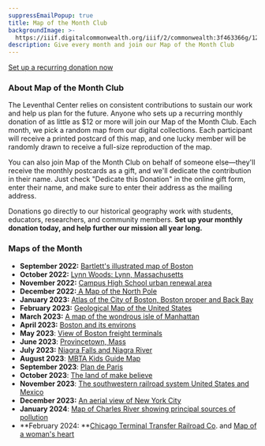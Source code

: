 ```yaml
---
suppressEmailPopup: true
title: Map of the Month Club
backgroundImage: >-
  https://iiif.digitalcommonwealth.org/iiif/2/commonwealth:3f463366g/1292,3248,8404,3417/1200,/0/default.jpg
description: Give every month and join our Map of the Month Club
---
```


<a class="btn btn-primary btn-primary-outline btn-sm" href="#/?form=MAPOFTHEMONTH">Set up a recurring donation now</a>

### About Map of the Month Club

The Leventhal Center relies on consistent contributions to sustain our work and help us plan for the future. Anyone who sets up a recurring monthly donation of as little as $12 or more will join our Map of the Month Club. Each month, we pick a random map from our digital collections. Each participant will receive a printed postcard of this map, and one lucky member will be randomly drawn to receive a full-size reproduction of the map.

You can also join Map of the Month Club on behalf of someone else—they'll receive the monthly postcards as a gift, and we'll dedicate the contribution in their name. Just check "Dedicate this Donation" in the online gift form, enter their name, and make sure to enter their address as the mailing address.

Donations go directly to our historical geography work with students, educators, researchers, and community members. **Set up your monthly donation today, and help further our mission all year long.**

### Maps of the Month

* **September 2022:** [Bartlett's illustrated map of Boston](https://collections.leventhalmap.org/search/commonwealth:9s161g99j)
* **October 2022:** [Lynn Woods: Lynn, Massachusetts](https://collections.leventhalmap.org/search/commonwealth:x633fc04p)
* **November 2022:** [Campus High School urban renewal area](https://collections.leventhalmap.org/search/commonwealth:7h14cv859)
* **December 2022:**[ A Map of the North Pole](https://collections.leventhalmap.org/search/commonwealth:x059cf033)
* **January 2023:** [Atlas of the City of Boston, Boston proper and Back Bay](https://collections.leventhalmap.org/search/commonwealth:1257bn91r)
* **February 2023:** [Geological Map of the United States](https://collections.leventhalmap.org/search/commonwealth:7h149x508)
* **March 2023:** [A map of the wondrous isle of Manhattan](https://collections.leventhalmap.org/search/commonwealth:0r96fm88c)
* **April 2023:** [Boston and its environs](https://collections.leventhalmap.org/search/commonwealth:x633f9714)
* **May 2023**: [View of Boston freight terminals](https://collections.leventhalmap.org/search/commonwealth:df65xz27g)
* **June 2023**: [Provincetown, Mass](https://collections.leventhalmap.org/search/commonwealth:x633f932f)
* **July 2023:** [Niagra Falls and Niagra River](https://collections.leventhalmap.org/search/commonwealth:79408317f)
* **August 2023**: [MBTA Kids Guide Map](https://www.leventhalmap.org/digital-exhibitions/getting-around-town/objects/)
* **September 2023**: [Plan de Paris](https://collections.leventhalmap.org/search/commonwealth:mg74t285q)
* **October 2023**: [The land of make believe](https://collections.leventhalmap.org/search/commonwealth:xs55qj04r)
* **November 2023**: [The southwestern railroad system United States and Mexico](https://collections.leventhalmap.org/search/commonwealth:cj82kp21d)
* **December 2023:** [An aerial view of New York City](https://collections.leventhalmap.org/search/commonwealth:m039np67z)
* **January 2024**: [Map of Charles River showing principal sources of pollution](https://collections.leventhalmap.org/search/commonwealth:3f4635739)
* **February 2024: **[Chicago Terminal Transfer Railroad Co](https://collections.leventhalmap.org/search/commonwealth:3f463620g). and [Map of a woman's heart](https://collections.leventhalmap.org/search/commonwealth:cj82kr20j)
